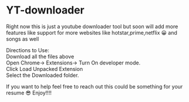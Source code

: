 # YT-downloader
Right now this is just a youtube downloader tool but soon will add more 
features like support for more websites like hotstar,prime,netflix 😀 and songs as well 

Directions to Use:
<br />Download all the files above
<br />Open Chrome-> Extensions-> Turn On developer mode.
<br />Click Load Unpacked Extension
<br />Select the Downloaded folder.


If you want to help feel free to reach out this could be something for your resume 😎
Enjoy!!!!
